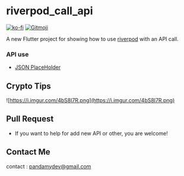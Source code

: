 # riverpod_call_api

[![ko-fi](https://ko-fi.com/img/githubbutton_sm.svg)](https://ko-fi.com/A0A72UVP8)
<a href="https://gitmoji.dev">
  <img src="https://img.shields.io/badge/gitmoji-%20😜%20😍-FFDD67.svg?style=flat-square" alt="Gitmoji">
</a>

A new Flutter project for showing how to use [riverpod](https://riverpod.dev/) with an API call.

### API use

- [JSON PlaceHolder](https://jsonplaceholder.typicode.com/photos)


## Crypto Tips

![https://i.imgur.com/4bS8l7R.png](https://i.imgur.com/4bS8l7R.png)

## Pull Request

- If you want to help for add new API or other, you are welcome! 

## Contact Me

contact : [pandamydev@gmail.com](mailto:pandamydev@gmail.com)



